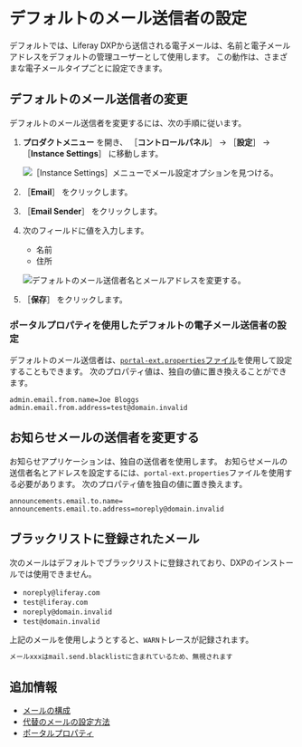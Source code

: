 # デフォルトのメール送信者の設定

デフォルトでは、Liferay DXPから送信される電子メールは、名前と電子メールアドレスをデフォルトの管理ユーザーとして使用します。 この動作は、さまざまな電子メールタイプごとに設定できます。

## デフォルトのメール送信者の変更

デフォルトのメール送信者を変更するには、次の手順に従います。

1. **プロダクトメニュー** を開き、 ［**コントロールパネル**］ → ［**設定**］ → ［**Instance Settings**］ に移動します。

    ![［Instance Settings］メニューでメール設定オプションを見つける。](./configuring-default-email-senders/images/01.png)

1. ［**Email**］ をクリックします。

1. ［**Email Sender**］ をクリックします。

1. 次のフィールドに値を入力します。

    * 名前
    * 住所

    ![デフォルトのメール送信者名とメールアドレスを変更する。](./configuring-default-email-senders/images/02.png)

1. ［**保存**］ をクリックします。

### ポータルプロパティを使用したデフォルトの電子メール送信者の設定

デフォルトのメール送信者は、[`portal-ext.properties`ファイル](../../reference/portal-properties.md)を使用して設定することもできます。 次のプロパティ値は、独自の値に置き換えることができます。

```properties
admin.email.from.name=Joe Bloggs
admin.email.from.address=test@domain.invalid
```

## お知らせメールの送信者を変更する

お知らせアプリケーションは、独自の送信者を使用します。 お知らせメールの送信者名とアドレスを設定するには、`portal-ext.properties`ファイルを使用する必要があります。 次のプロパティ値を独自の値に置き換えます。

```properties
announcements.email.to.name=
announcements.email.to.address=noreply@domain.invalid
```

## ブラックリストに登録されたメール

次のメールはデフォルトでブラックリストに登録されており、DXPのインストールでは使用できません。

* `noreply@liferay.com
`
* `test@liferay.com`
* `noreply@domain.invalid`
* `test@domain.invalid`

上記のメールを使用しようとすると、`WARN`トレースが記録されます。

```bash
メールxxxはmail.send.blacklistに含まれているため、無視されます
```
## 追加情報

* [メールの構成](../configuring-mail.md)
* [代替のメールの設定方法](./alternative-email-configuration-methods.md)
* [ポータルプロパティ](../../reference/portal-properties.md)